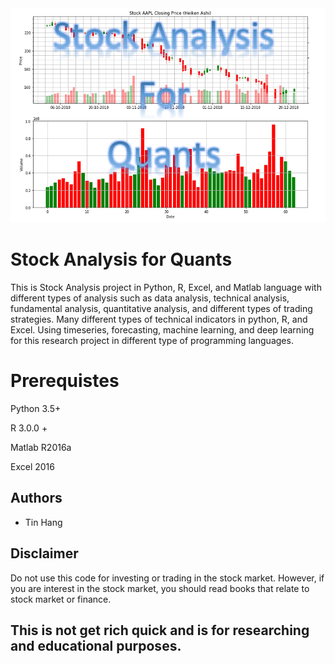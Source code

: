 <img src="Title.PNG">

# Stock Analysis for Quants  
This is Stock Analysis project in Python, R, Excel, and Matlab language with different types of analysis such as data analysis, technical analysis, fundamental analysis, quantitative analysis, and different types of trading strategies. Many different types of technical indicators in python, R, and Excel. Using timeseries, forecasting, machine learning, and deep learning for this research project in different type of programming languages. 

# Prerequistes
Python 3.5+  

R 3.0.0 +  

Matlab R2016a  

Excel 2016

## Authors
* Tin Hang

## Disclaimer
Do not use this code for investing or trading in the stock market. However, if you are interest in the stock market, you should read books that relate to stock market or finance.

## This is not get rich quick and is for researching and educational purposes.
